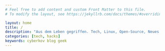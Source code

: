 ```yaml
---
# Feel free to add content and custom Front Matter to this file.
# To modify the layout, see https://jekyllrb.com/docs/themes/#overriding-theme-defaults

layout: home
title: /
description: "Aus dem Leben gegriffen. Tech, Linux, Open-Source, Neues und ein bisschen Spiele oder so."
categories: [tech, hacks]
keywords: cyberkov blog geek
---
```

